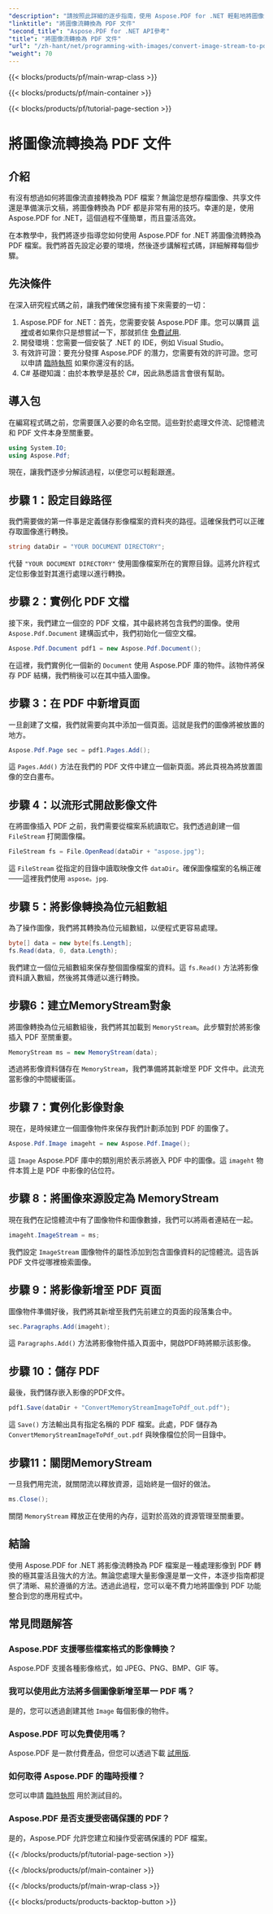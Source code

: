 ```yaml
---
"description": "請按照此詳細的逐步指南，使用 Aspose.PDF for .NET 輕鬆地將圖像流轉換為 PDF。了解如何輕鬆處理影像到 PDF 的轉換。"
"linktitle": "將圖像流轉換為 PDF 文件"
"second_title": "Aspose.PDF for .NET API參考"
"title": "將圖像流轉換為 PDF 文件"
"url": "/zh-hant/net/programming-with-images/convert-image-stream-to-pdf/"
"weight": 70
---
```


{{< blocks/products/pf/main-wrap-class >}}

{{< blocks/products/pf/main-container >}}

{{< blocks/products/pf/tutorial-page-section >}}

# 將圖像流轉換為 PDF 文件

## 介紹

有沒有想過如何將圖像流直接轉換為 PDF 檔案？無論您是想存檔圖像、共享文件還是準備演示文稿，將圖像轉換為 PDF 都是非常有用的技巧。幸運的是，使用 Aspose.PDF for .NET，這個過程不僅簡單，而且靈活高效。

在本教學中，我們將逐步指導您如何使用 Aspose.PDF for .NET 將圖像流轉換為 PDF 檔案。我們將首先設定必要的環境，然後逐步講解程式碼，詳細解釋每個步驟。

## 先決條件

在深入研究程式碼之前，讓我們確保您擁有接下來需要的一切：

1. Aspose.PDF for .NET：首先，您需要安裝 Aspose.PDF 庫。您可以購買 [這裡](https://purchase.aspose.com/buy)或者如果你只是想嘗試一下，那就抓住 [免費試用](https://releases。aspose.com/pdf/net/).
2. 開發環境：您需要一個安裝了 .NET 的 IDE，例如 Visual Studio。
3. 有效許可證：要充分發揮 Aspose.PDF 的潛力，您需要有效的許可證。您可以申請 [臨時執照](https://purchase.aspose.com/temporary-license/) 如果你還沒有的話。
4. C# 基礎知識：由於本教學是基於 C#，因此熟悉語言會很有幫助。

## 導入包

在編寫程式碼之前，您需要匯入必要的命名空間。這些對於處理文件流、記憶體流和 PDF 文件本身至關重要。

```csharp
using System.IO;
using Aspose.Pdf;
```

現在，讓我們逐步分解該過程，以便您可以輕鬆跟進。

## 步驟 1：設定目錄路徑

我們需要做的第一件事是定義儲存影像檔案的資料夾的路徑。這確保我們可以正確存取圖像進行轉換。

```csharp
string dataDir = "YOUR DOCUMENT DIRECTORY";
```

代替 `"YOUR DOCUMENT DIRECTORY"` 使用圖像檔案所在的實際目錄。這將允許程式定位影像並對其進行處理以進行轉換。

## 步驟 2：實例化 PDF 文檔

接下來，我們建立一個空的 PDF 文檔，其中最終將包含我們的圖像。使用 `Aspose.Pdf.Document` 建構函式中，我們初始化一個空文檔。

```csharp
Aspose.Pdf.Document pdf1 = new Aspose.Pdf.Document();
```

在這裡，我們實例化一個新的 `Document` 使用 Aspose.PDF 庫的物件。該物件將保存 PDF 結構，我們稍後可以在其中插入圖像。

## 步驟 3：在 PDF 中新增頁面

一旦創建了文檔，我們就需要向其中添加一個頁面。這就是我們的圖像將被放置的地方。

```csharp
Aspose.Pdf.Page sec = pdf1.Pages.Add();
```

這 `Pages.Add()` 方法在我們的 PDF 文件中建立一個新頁面。將此頁視為將放置圖像的空白畫布。

## 步驟 4：以流形式開啟影像文件

在將圖像插入 PDF 之前，我們需要從檔案系統讀取它。我們透過創建一個 `FileStream` 打開圖像檔。

```csharp
FileStream fs = File.OpenRead(dataDir + "aspose.jpg");
```

這 `FileStream` 從指定的目錄中讀取映像文件 `dataDir`。確保圖像檔案的名稱正確——這裡我們使用 `aspose。jpg`.

## 步驟 5：將影像轉換為位元組數組

為了操作圖像，我們將其轉換為位元組數組，以便程式更容易處理。

```csharp
byte[] data = new byte[fs.Length];
fs.Read(data, 0, data.Length);
```

我們建立一個位元組數組來保存整個圖像檔案的資料。這 `fs.Read()` 方法將影像資料讀入數組，然後將其傳遞以進行轉換。

## 步驟6：建立MemoryStream對象

將圖像轉換為位元組數組後，我們將其加載到 `MemoryStream`。此步驟對於將影像插入 PDF 至關重要。

```csharp
MemoryStream ms = new MemoryStream(data);
```

透過將影像資料儲存在 `MemoryStream`，我們準備將其新增至 PDF 文件中。此流充當影像的中間緩衝區。

## 步驟 7：實例化影像對象

現在，是時候建立一個圖像物件來保存我們計劃添加到 PDF 的圖像了。

```csharp
Aspose.Pdf.Image imageht = new Aspose.Pdf.Image();
```

這 `Image` Aspose.PDF 庫中的類別用於表示將嵌入 PDF 中的圖像。這 `imageht` 物件本質上是 PDF 中影像的佔位符。

## 步驟 8：將圖像來源設定為 MemoryStream

現在我們在記憶體流中有了圖像物件和圖像數據，我們可以將兩者連結在一起。

```csharp
imageht.ImageStream = ms;
```

我們設定 `ImageStream` 圖像物件的屬性添加到包含圖像資料的記憶體流。這告訴 PDF 文件從哪裡檢索圖像。

## 步驟 9：將影像新增至 PDF 頁面

圖像物件準備好後，我們將其新增至我們先前建立的頁面的段落集合中。

```csharp
sec.Paragraphs.Add(imageht);
```

這 `Paragraphs.Add()` 方法將影像物件插入頁面中，開啟PDF時將顯示該影像。

## 步驟 10：儲存 PDF

最後，我們儲存嵌入影像的PDF文件。

```csharp
pdf1.Save(dataDir + "ConvertMemoryStreamImageToPdf_out.pdf");
```

這 `Save()` 方法輸出具有指定名稱的 PDF 檔案。此處，PDF 儲存為 `ConvertMemoryStreamImageToPdf_out.pdf` 與映像檔位於同一目錄中。

## 步驟11：關閉MemoryStream

一旦我們用完流，就關閉流以釋放資源，這始終是一個好的做法。

```csharp
ms.Close();
```

關閉 `MemoryStream` 釋放正在使用的內存，這對於高效的資源管理至關重要。

## 結論

使用 Aspose.PDF for .NET 將影像流轉換為 PDF 檔案是一種處理影像到 PDF 轉換的極其靈活且強大的方法。無論您處理大量影像還是單一文件，本逐步指南都提供了清晰、易於遵循的方法。透過此過程，您可以毫不費力地將圖像到 PDF 功能整合到您的應用程式中。

## 常見問題解答

### Aspose.PDF 支援哪些檔案格式的影像轉換？
Aspose.PDF 支援各種影像格式，如 JPEG、PNG、BMP、GIF 等。

### 我可以使用此方法將多個圖像新增至單一 PDF 嗎？
是的，您可以透過創建其他 `Image` 每個影像的物件。

### Aspose.PDF 可以免費使用嗎？
Aspose.PDF 是一款付費產品，但您可以透過下載 [試用版](https://releases。aspose.com/pdf/net/).

### 如何取得 Aspose.PDF 的臨時授權？
您可以申請 [臨時執照](https://purchase.aspose.com/temporary-license/) 用於測試目的。

### Aspose.PDF 是否支援受密碼保護的 PDF？
是的，Aspose.PDF 允許您建立和操作受密碼保護的 PDF 檔案。

{{< /blocks/products/pf/tutorial-page-section >}}

{{< /blocks/products/pf/main-container >}}

{{< /blocks/products/pf/main-wrap-class >}}

{{< blocks/products/products-backtop-button >}}